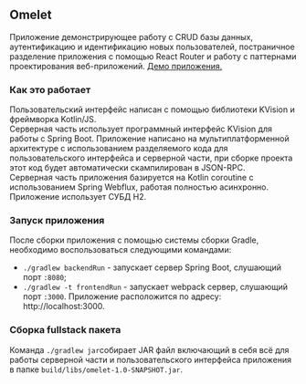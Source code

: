 ## Omelet
Приложение демонстрирующее работу с CRUD базы данных, аутентификацию и идентификацию новых пользователей, постраничное разделение приложения с помощью React Router и работу с паттернами проектирования веб-приложений. [Демо приложения.](https://omelet-app.herokuapp.com/)
### Как это работает
Пользовательский интерфейс написан с помощью библиотеки KVision и фреймворка Kotlin/JS.\
Серверная часть использует программный интерфейс KVision для работы с Spring Boot. Приложение написано на мультиплатформенной архитектуре с использованием разделяемого кода для пользовательского интерфейса и серверной части, при сборке проекта этот код будет автоматически скампилирован в JSON-RPC.\
Серверная часть приложения базируется на Kotlin coroutine с использованием Spring Webflux, работая полностью асинхронно. Приложение использует СУБД H2.
### Запуск приложения
После сборки приложения с помощью системы сборки Gradle, необходимо воспользоваться следующими командами:
* `./gradlew backendRun` - запускает сервер Spring Boot, слушающий порт `:8080`; 
* `./gradlew -t frontendRun` - запускает webpack сервер, слушающий порт `:3000`.
Приложение расположится по адресу:  http://localhost:3000.
### Сборка fullstack пакета
Команда `./gradlew jar`собирает JAR файл включающий в себя всё для работы серверной части и пользовательского интерфейса приложения в папке `build/libs/omelet-1.0-SNAPSHOT.jar`. 

